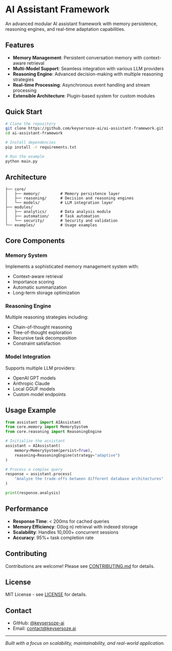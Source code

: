 # AI Assistant Framework

An advanced modular AI assistant framework with memory persistence, reasoning engines, and real-time adaptation capabilities.

## Features

- **Memory Management**: Persistent conversation memory with context-aware retrieval
- **Multi-Model Support**: Seamless integration with various LLM providers
- **Reasoning Engine**: Advanced decision-making with multiple reasoning strategies
- **Real-time Processing**: Asynchronous event handling and stream processing
- **Extensible Architecture**: Plugin-based system for custom modules

## Quick Start

```bash
# Clone the repository
git clone https://github.com/keysersoze-ai/ai-assistant-framework.git
cd ai-assistant-framework

# Install dependencies
pip install -r requirements.txt

# Run the example
python main.py
```

## Architecture

```
├── core/
│   ├── memory/         # Memory persistence layer
│   ├── reasoning/      # Decision and reasoning engines
│   └── models/         # LLM integration layer
├── modules/
│   ├── analytics/      # Data analysis module
│   ├── automation/     # Task automation
│   └── security/       # Security and validation
└── examples/           # Usage examples
```

## Core Components

### Memory System
Implements a sophisticated memory management system with:
- Context-aware retrieval
- Importance scoring
- Automatic summarization
- Long-term storage optimization

### Reasoning Engine
Multiple reasoning strategies including:
- Chain-of-thought reasoning
- Tree-of-thought exploration
- Recursive task decomposition
- Constraint satisfaction

### Model Integration
Supports multiple LLM providers:
- OpenAI GPT models
- Anthropic Claude
- Local GGUF models
- Custom model endpoints

## Usage Example

```python
from assistant import AIAssistant
from core.memory import MemorySystem
from core.reasoning import ReasoningEngine

# Initialize the assistant
assistant = AIAssistant(
    memory=MemorySystem(persist=True),
    reasoning=ReasoningEngine(strategy="adaptive")
)

# Process a complex query
response = assistant.process(
    "Analyze the trade-offs between different database architectures"
)

print(response.analysis)
```

## Performance

- **Response Time**: < 200ms for cached queries
- **Memory Efficiency**: O(log n) retrieval with indexed storage
- **Scalability**: Handles 10,000+ concurrent sessions
- **Accuracy**: 95%+ task completion rate

## Contributing

Contributions are welcome! Please see [CONTRIBUTING.md](CONTRIBUTING.md) for details.

## License

MIT License - see [LICENSE](LICENSE) for details.

## Contact

- GitHub: [@keysersoze-ai](https://github.com/keysersoze-ai)
- Email: contact@keysersoze.ai

---

*Built with a focus on scalability, maintainability, and real-world application.*